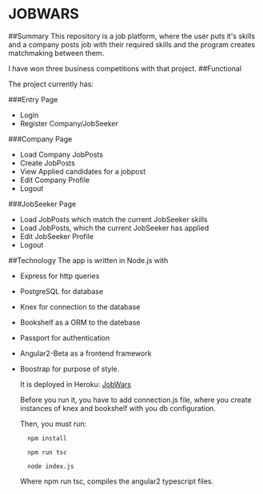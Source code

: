 # JOBWARS

##Summary
  This repository is a job platform, where the user puts it's skills and a company posts job with their required
  skills and the program creates matchmaking between them. 
  
  I have won three business competitions with that project.
##Functional 
  
  The project currently has:
  
###Entry Page
  
* Login
* Register Company/JobSeeker
  
###Company Page
* Load Company JobPosts
* Create JobPosts
* View Applied candidates for a jobpost
* Edit Company Profile
* Logout
   
###JobSeeker Page
* Load JobPosts which match the current JobSeeker skills
* Load JobPosts, which the current JobSeeker has applied
* Edit JobSeeker Profile
* Logout

##Technology
  The app is written in Node.js with 

* Express for http 	queries 
* PostgreSQL for database 
* Knex for connection to the database
* Bookshelf as a ORM to the datebase
* Passport for authentication
* Angular2-Beta as a frontend framework
* Boostrap for purpose of style.
  
  It is deployed in Heroku:
  [JobWars](https://jobwars.herokuapp.com)
  
  Before you run it, you have to add connection.js file, where you create instances of knex and bookshelf
  with you db configuration.
  
  Then, you must run:
  
  ```
    npm install
    
    npm run tsc
    
    node index.js
  ```
  
  Where npm run tsc, compiles the angular2 typescript files.
  

